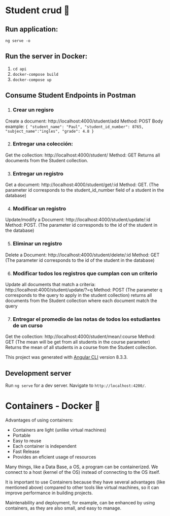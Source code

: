 # Student crud 📃

## Run application: 
`ng serve -o`


## Run the server in Docker: 
1. `cd api`
2. `docker-compose build`
3. `docker-compose up`

## Consume Student Endpoints in Postman
1. ### Crear	un	regisro
Create a document:
http://localhost:4000/student/add Method: POST
Body example: 
`{
	"student_name": "Paul",
	"student_id_number": 8765,
	"subject_name":"ingles",
	"grade": 4.8
}`

2. ### Entregar	una	colección:
Get the collection: http://localhost:4000/student/ Method: GET
Returns all documents from the Student collection.

3. ### Entregar	un	registro
Get a document: 
http://localhost:4000/student/get/:id Method: GET.
(The parameter id corresponds to the student_id_number field of a student in the database)

4. ### Modificar	un	registro 
Update/modify a Document: 
http://localhost:4000/student/update/:id Method: POST.
(The parameter id corresponds to the id of the student in the database)

5. ### Eliminar	un	registro
Delete a Document: http://localhost:4000/student/delete/:id Method: GET
(The parameter id corresponds to the id of the student in the database)

6. ### Modificar	todos	los	registros	que	cumplan	con	un	criterio
Update all documents that match a criteria: http://localhost:4000/student/update/?=q Method: POST
(The parameter q corresponds to the query to apply in the student collection)
returns all documents from the Student collection where each document match the query

7. ### Entregar	el	promedio	de	las	notas	de	todos	los	estudiantes	de	un	curso
Get the collection: http://localhost:4000/student/mean/:course Method: GET
(The mean will be get from all students in the course parameter)
Returns the mean of all students in a course from the Student collection.


This project was generated with [Angular CLI](https://github.com/angular/angular-cli) version 8.3.3.

## Development server

Run `ng serve` for a dev server. Navigate to `http://localhost:4200/`.

# Containers - Docker 🐳
Advantages of using containers:
- Containers are light (unlike virtual machines)
- Portable
- Easy to reuse
- Each container is independent
- Fast Release
- Provides an eficient usage of resources

Many things, like a Data Base, a OS, a program can be containerized. We connect to a host (kernel of the OS) instead of connecting to the OS itself.

It is important to use Containers because they have several advantages (like mentioned above) compared to other tools like virtual machines, so it can improve performance in building projects.

Maintenability and deployment, for example, can be enhanced by using containers, as they are also small, and easy to manage.
